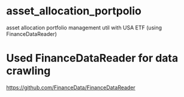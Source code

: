 # asset_allocation_portpolio
asset allocation portfolio management util with USA ETF (using FinanceDataReader)

# Used FinanceDataReader for data crawling
https://github.com/FinanceData/FinanceDataReader
